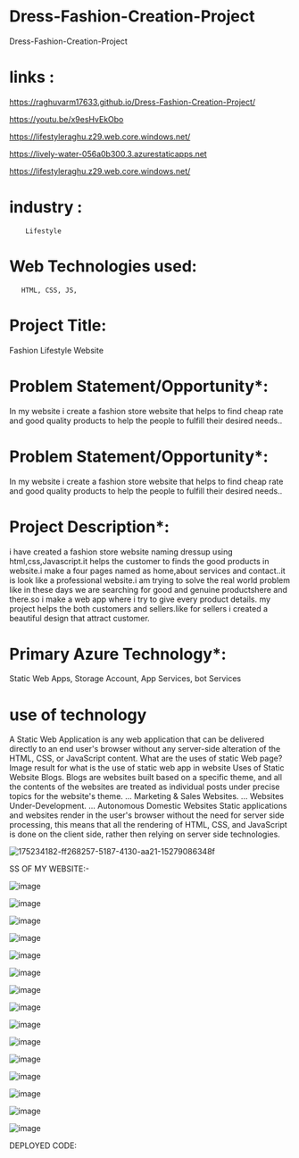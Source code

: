 # Dress-Fashion-Creation-Project
Dress-Fashion-Creation-Project


# links : 

https://raghuvarm17633.github.io/Dress-Fashion-Creation-Project/


https://youtu.be/x9esHvEkObo




https://lifestyleraghu.z29.web.core.windows.net/

https://lively-water-056a0b300.3.azurestaticapps.net

https://lifestyleraghu.z29.web.core.windows.net/

 # industry :
        Lifestyle


 # Web Technologies used:
       HTML, CSS, JS,

# Project Title:
   Fashion Lifestyle Website

# Problem Statement/Opportunity*:
In my website i create a fashion store website that helps to find cheap rate and good quality products to help the people to fulfill their desired needs..

# Problem Statement/Opportunity*:
In my website i create a fashion store website that helps to find cheap rate and good quality products to help the people to fulfill their desired needs..

# Project Description*:
i have created a fashion store website naming dressup using html,css,Javascript.it helps the customer to finds the good products in website.i make a four pages named as home,about services and contact..it is look like a professional website.i am trying to solve the real world problem like in these days we are searching for good and genuine productshere and there.so i make a web app where i try to give every product details. my project helps the both customers and sellers.like for sellers i created a beautiful design that attract customer.

# Primary Azure Technology*:
Static Web Apps, Storage Account, App Services, bot Services

# use of technology
A Static Web Application is any web application that can be delivered directly to an end user's browser without any server-side alteration of the HTML, CSS, or JavaScript content. What are the uses of static Web page? Image result for what is the use of static web app in website Uses of Static Website Blogs. Blogs are websites built based on a specific theme, and all the contents of the websites are treated as individual posts under precise topics for the website's theme. ... Marketing & Sales Websites. ... Websites Under-Development. ... Autonomous Domestic Websites Static applications and websites render in the user's browser without the need for server side processing, this means that all the rendering of HTML, CSS, and JavaScript is done on the client side, rather then relying on server side technologies.

![175234182-ff268257-5187-4130-aa21-15279086348f](https://github.com/raghuvarm17633/Dress-Fashion-Creation-Project/assets/137690672/d9d7953d-2129-436f-a73b-b36c2b8beb0a)


SS OF MY WEBSITE:-




![image](https://github.com/raghuvarm17633/Dress-Fashion-Creation-Project/assets/137690672/e58d6937-b300-40c6-9347-99b104527cb5)






![image](https://github.com/raghuvarm17633/Dress-Fashion-Creation-Project/assets/137690672/ff64c43d-22b4-452c-8db7-86c7bb7f0d08)



![image](https://github.com/raghuvarm17633/Dress-Fashion-Creation-Project/assets/137690672/2944911d-783c-4a87-8cbd-9237590ee49b)




![image](https://github.com/raghuvarm17633/Dress-Fashion-Creation-Project/assets/137690672/3580dfcd-0861-4523-b0de-69658cb0936d)



![image](https://github.com/raghuvarm17633/Dress-Fashion-Creation-Project/assets/137690672/76f0db95-3305-486e-9669-90f64b82bc29)




![image](https://github.com/raghuvarm17633/Dress-Fashion-Creation-Project/assets/137690672/c8e2d6b3-2eae-4850-af7c-350041e92a9f)





![image](https://github.com/raghuvarm17633/Dress-Fashion-Creation-Project/assets/137690672/adeb17ae-6cbf-4791-86c5-beabf1978b58)




![image](https://github.com/raghuvarm17633/Dress-Fashion-Creation-Project/assets/137690672/daa743f7-a50e-4082-a51d-08c4f8c60240)




![image](https://github.com/raghuvarm17633/Dress-Fashion-Creation-Project/assets/137690672/e4533f70-31e6-457b-8d2c-3be3cee27be0)


![image](https://github.com/raghuvarm17633/Dress-Fashion-Creation-Project/assets/137690672/44bcaf46-f634-4fa8-b96e-4f74c60fba25)


![image](https://github.com/raghuvarm17633/Dress-Fashion-Creation-Project/assets/137690672/e36e761f-a673-4b48-ad24-7369af34168f)


![image](https://github.com/raghuvarm17633/Dress-Fashion-Creation-Project/assets/137690672/4e3dd489-5ee0-4104-8500-d1ec2344cc8d)




![image](https://github.com/raghuvarm17633/Dress-Fashion-Creation-Project/assets/137690672/d61c8d99-a075-4667-ba2d-24b0ee0d87b2)


![image](https://github.com/raghuvarm17633/Dress-Fashion-Creation-Project/assets/137690672/7f86b96c-2514-43ad-b1bf-aac099099a02)

![image](https://github.com/raghuvarm17633/Dress-Fashion-Creation-Project/assets/137690672/adc6be5b-4c20-46fb-8b9a-c8fd7158d8aa)





DEPLOYED CODE:



